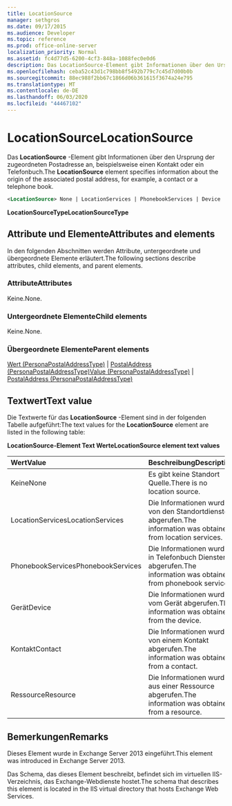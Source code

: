 ```yaml
---
title: LocationSource
manager: sethgros
ms.date: 09/17/2015
ms.audience: Developer
ms.topic: reference
ms.prod: office-online-server
localization_priority: Normal
ms.assetid: fc4d77d5-6200-4cf3-848a-1088fec0e0d6
description: Das LocationSource-Element gibt Informationen über den Ursprung der zugeordneten Postadresse an, beispielsweise einen Kontakt oder ein Telefonbuch.
ms.openlocfilehash: ceba52c43d1c798bb8f5492b779c7c45d7d00b0b
ms.sourcegitcommit: 88ec988f2bb67c1866d06b361615f3674a24e795
ms.translationtype: MT
ms.contentlocale: de-DE
ms.lasthandoff: 06/03/2020
ms.locfileid: "44467102"
---
```

# <a name="locationsource"></a><span data-ttu-id="5caa2-103">LocationSource</span><span class="sxs-lookup"><span data-stu-id="5caa2-103">LocationSource</span></span>

<span data-ttu-id="5caa2-104">Das **LocationSource** -Element gibt Informationen über den Ursprung der zugeordneten Postadresse an, beispielsweise einen Kontakt oder ein Telefonbuch.</span><span class="sxs-lookup"><span data-stu-id="5caa2-104">The **LocationSource** element specifies information about the origin of the associated postal address, for example, a contact or a telephone book.</span></span> 
  
```XML
<LocationSource> None | LocationServices | PhonebookServices | Device | Contact | Resource </LocationSource>
```

 <span data-ttu-id="5caa2-105">**LocationSourceType**</span><span class="sxs-lookup"><span data-stu-id="5caa2-105">**LocationSourceType**</span></span>
## <a name="attributes-and-elements"></a><span data-ttu-id="5caa2-106">Attribute und Elemente</span><span class="sxs-lookup"><span data-stu-id="5caa2-106">Attributes and elements</span></span>

<span data-ttu-id="5caa2-107">In den folgenden Abschnitten werden Attribute, untergeordnete und übergeordnete Elemente erläutert.</span><span class="sxs-lookup"><span data-stu-id="5caa2-107">The following sections describe attributes, child elements, and parent elements.</span></span>
  
### <a name="attributes"></a><span data-ttu-id="5caa2-108">Attribute</span><span class="sxs-lookup"><span data-stu-id="5caa2-108">Attributes</span></span>

<span data-ttu-id="5caa2-109">Keine.</span><span class="sxs-lookup"><span data-stu-id="5caa2-109">None.</span></span>
  
### <a name="child-elements"></a><span data-ttu-id="5caa2-110">Untergeordnete Elemente</span><span class="sxs-lookup"><span data-stu-id="5caa2-110">Child elements</span></span>

<span data-ttu-id="5caa2-111">Keine.</span><span class="sxs-lookup"><span data-stu-id="5caa2-111">None.</span></span>
  
### <a name="parent-elements"></a><span data-ttu-id="5caa2-112">Übergeordnete Elemente</span><span class="sxs-lookup"><span data-stu-id="5caa2-112">Parent elements</span></span>

<span data-ttu-id="5caa2-113">[Wert (PersonaPostalAddressType)](value-personapostaladdresstype.md)  |  [PostalAddress (PersonaPostalAddressType)](postaladdress-personapostaladdresstype.md)</span><span class="sxs-lookup"><span data-stu-id="5caa2-113">[Value (PersonaPostalAddressType)](value-personapostaladdresstype.md) | [PostalAddress (PersonaPostalAddressType)](postaladdress-personapostaladdresstype.md)</span></span>
  
## <a name="text-value"></a><span data-ttu-id="5caa2-114">Textwert</span><span class="sxs-lookup"><span data-stu-id="5caa2-114">Text value</span></span>

<span data-ttu-id="5caa2-115">Die Textwerte für das **LocationSource** -Element sind in der folgenden Tabelle aufgeführt:</span><span class="sxs-lookup"><span data-stu-id="5caa2-115">The text values for the **LocationSource** element are listed in the following table:</span></span> 
  
<span data-ttu-id="5caa2-116">**LocationSource-Element Text Werte**</span><span class="sxs-lookup"><span data-stu-id="5caa2-116">**LocationSource element text values**</span></span>

|<span data-ttu-id="5caa2-117">**Wert**</span><span class="sxs-lookup"><span data-stu-id="5caa2-117">**Value**</span></span>|<span data-ttu-id="5caa2-118">**Beschreibung**</span><span class="sxs-lookup"><span data-stu-id="5caa2-118">**Description**</span></span>|
|:-----|:-----|
|<span data-ttu-id="5caa2-119">Keine</span><span class="sxs-lookup"><span data-stu-id="5caa2-119">None</span></span>  <br/> |<span data-ttu-id="5caa2-120">Es gibt keine Standort Quelle.</span><span class="sxs-lookup"><span data-stu-id="5caa2-120">There is no location source.</span></span>  <br/> |
|<span data-ttu-id="5caa2-121">LocationServices</span><span class="sxs-lookup"><span data-stu-id="5caa2-121">LocationServices</span></span>  <br/> |<span data-ttu-id="5caa2-122">Die Informationen wurden von den Standortdiensten abgerufen.</span><span class="sxs-lookup"><span data-stu-id="5caa2-122">The information was obtained from location services.</span></span>  <br/> |
|<span data-ttu-id="5caa2-123">PhonebookServices</span><span class="sxs-lookup"><span data-stu-id="5caa2-123">PhonebookServices</span></span>  <br/> |<span data-ttu-id="5caa2-124">Die Informationen wurden in Telefonbuch Diensten abgerufen.</span><span class="sxs-lookup"><span data-stu-id="5caa2-124">The information was obtained from phonebook services.</span></span>  <br/> |
|<span data-ttu-id="5caa2-125">Gerät</span><span class="sxs-lookup"><span data-stu-id="5caa2-125">Device</span></span>  <br/> |<span data-ttu-id="5caa2-126">Die Informationen wurden vom Gerät abgerufen.</span><span class="sxs-lookup"><span data-stu-id="5caa2-126">The information was obtained from the device.</span></span>  <br/> |
|<span data-ttu-id="5caa2-127">Kontakt</span><span class="sxs-lookup"><span data-stu-id="5caa2-127">Contact</span></span>  <br/> |<span data-ttu-id="5caa2-128">Die Informationen wurden von einem Kontakt abgerufen.</span><span class="sxs-lookup"><span data-stu-id="5caa2-128">The information was obtained from a contact.</span></span>  <br/> |
|<span data-ttu-id="5caa2-129">Ressource</span><span class="sxs-lookup"><span data-stu-id="5caa2-129">Resource</span></span>  <br/> |<span data-ttu-id="5caa2-130">Die Informationen wurden aus einer Ressource abgerufen.</span><span class="sxs-lookup"><span data-stu-id="5caa2-130">The information was obtained from a resource.</span></span>  <br/> |
   
## <a name="remarks"></a><span data-ttu-id="5caa2-131">Bemerkungen</span><span class="sxs-lookup"><span data-stu-id="5caa2-131">Remarks</span></span>

<span data-ttu-id="5caa2-132">Dieses Element wurde in Exchange Server 2013 eingeführt.</span><span class="sxs-lookup"><span data-stu-id="5caa2-132">This element was introduced in Exchange Server 2013.</span></span>
  
<span data-ttu-id="5caa2-133">Das Schema, das dieses Element beschreibt, befindet sich im virtuellen IIS-Verzeichnis, das Exchange-Webdienste hostet.</span><span class="sxs-lookup"><span data-stu-id="5caa2-133">The schema that describes this element is located in the IIS virtual directory that hosts Exchange Web Services.</span></span>
  

